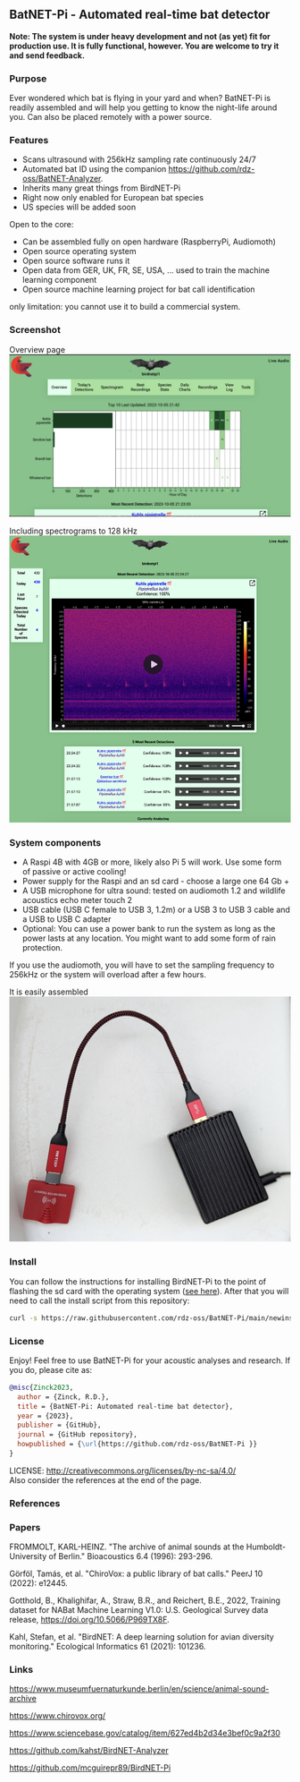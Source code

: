 ## BatNET-Pi - Automated real-time bat detector

**Note: The system is under heavy development and not (as yet) fit for production use. 
It is fully functional, however. You are welcome to try it and send feedback.**

### Purpose
Ever wondered which bat is flying in your yard and when? BatNET-Pi is readily assembled and will help you getting to know the 
night-life around you. Can also be placed remotely with a power source.

### Features

* Scans ultrasound with 256kHz sampling rate continuously 24/7 
* Automated bat ID using the companion https://github.com/rdz-oss/BatNET-Analyzer.
* Inherits many great things from BirdNET-Pi
* Right now only enabled for European bat species
* US species will be added soon

Open to the core:
* Can be assembled fully on open hardware (RaspberryPi, Audiomoth) 
* Open source operating system 
* Open source software runs it 
* Open data from GER, UK, FR, SE, USA, ... used to train the machine learning component
* Open source machine learning project for bat call identification

only limitation: you cannot use it to build a commercial system.

### Screenshot
Overview page
![main page](homepage/images/BatNET-Pi-Screen.png "Main page")

Including spectrograms to 128 kHz
![main page](homepage/images/BatNET-Pi-Screen-2.png "Main page")

### System components

* A Raspi 4B with 4GB or more, likely also Pi 5 will work. Use some form of passive or active cooling!
* Power supply for the Raspi and an sd card - choose a large one 64 Gb +
* A USB microphone for ultra sound: tested on audiomoth 1.2 and wildlife acoustics echo meter touch 2
* USB cable (USB C female to USB 3, 1.2m) or a USB 3 to USB 3 cable and a USB to USB C adapter
* Optional: You can use a power bank to run the system as long as the power lasts at any location. 
You might want to add some form of rain protection.

If you use the audiomoth, you will have to set the sampling frequency to 256kHz or the system will overload after a few hours.

It is easily assembled
![main page](homepage/images/System-1.png "Main page")

### Install
You can follow the instructions for installing BirdNET-Pi to the point of flashing the sd card with the operating system ([see here](./README-BirdNET-Pi.md)). After that you will need to call
the install script from this repository:
```sh
curl -s https://raw.githubusercontent.com/rdz-oss/BatNET-Pi/main/newinstaller.sh | bash
```

### License

Enjoy! Feel free to use BatNET-Pi for your acoustic analyses and research. If you do, please cite as:
``` bibtex
@misc{Zinck2023,
  author = {Zinck, R.D.},
  title = {BatNET-Pi: Automated real-time bat detector},
  year = {2023},
  publisher = {GitHub},
  journal = {GitHub repository},
  howpublished = {\url{https://github.com/rdz-oss/BatNET-Pi }}
}
```

LICENSE: http://creativecommons.org/licenses/by-nc-sa/4.0/  
Also consider the references at the end of the page.

### References

### Papers

FROMMOLT, KARL-HEINZ. "The archive of animal sounds at the Humboldt-University of Berlin." Bioacoustics 6.4 (1996): 293-296.

Görföl, Tamás, et al. "ChiroVox: a public library of bat calls." PeerJ 10 (2022): e12445.

Gotthold, B., Khalighifar, A., Straw, B.R., and Reichert, B.E., 2022, 
Training dataset for NABat Machine Learning V1.0: U.S. Geological Survey 
data release, https://doi.org/10.5066/P969TX8F.

Kahl, Stefan, et al. "BirdNET: A deep learning solution for avian diversity monitoring." Ecological Informatics 61 (2021): 101236.

### Links

https://www.museumfuernaturkunde.berlin/en/science/animal-sound-archive

https://www.chirovox.org/

https://www.sciencebase.gov/catalog/item/627ed4b2d34e3bef0c9a2f30

https://github.com/kahst/BirdNET-Analyzer

https://github.com/mcguirepr89/BirdNET-Pi
